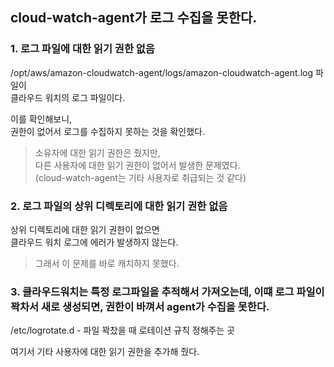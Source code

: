 ## cloud-watch-agent가 로그 수집을 못한다.

### 1. 로그 파일에 대한 읽기 권한 없음

/opt/aws/amazon-cloudwatch-agent/logs/amazon-cloudwatch-agent.log 파일이  
클라우드 워치의 로그 파일이다.

이를 확인해보니,  
권한이 없어서 로그를 수집하지 못하는 것을 확인했다.

> 소유자에 대한 읽기 권한은 줬지만,  
> 다른 사용자에 대한 읽기 권한이 없어서 발생한 문제였다.  
> (cloud-watch-agent는 기타 사용자로 취급되는 것 같다)

### 2. 로그 파일의 상위 디렉토리에 대한 읽기 권한 없음

상위 디렉토리에 대한 읽기 권한이 없으면  
클라우드 워치 로그에 에러가 발생하지 않는다.

> 그래서 이 문제를 바로 캐치하지 못했다.

### 3. 클라우드워치는 특정 로그파일을 추적해서 가져오는데, 이떄 로그 파일이 꽉차서 새로 생성되면, 권한이 바껴서 agent가 수집을 못한다.

/etc/logrotate.d - 파일 꽉찼을 때 로테이션 규칙 정해주는 곳

여기서 기타 사용자에 대한 읽기 권한을 추가해 줬다.